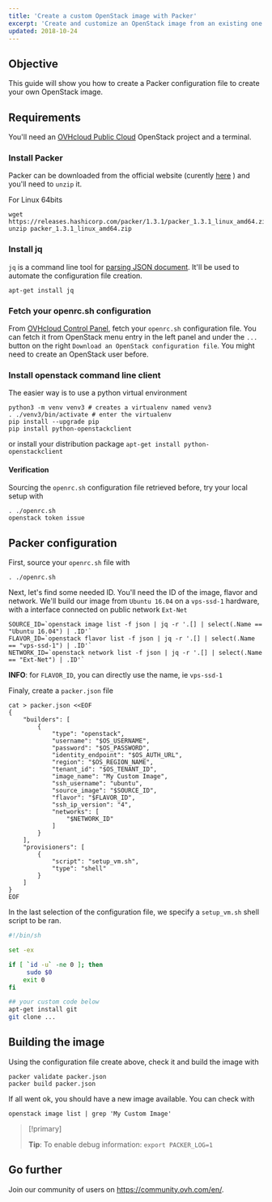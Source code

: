 ```yaml
---
title: 'Create a custom OpenStack image with Packer'
excerpt: 'Create and customize an OpenStack image from an existing one with Packer'
updated: 2018-10-24
---
```


## Objective

This guide will show you how to create a Packer configuration file to create your own OpenStack image.

## Requirements

You'll need an [OVHcloud Public Cloud](https://www.ovhcloud.com/en-gb/public-cloud/) OpenStack project and a terminal.

### Install Packer

Packer can be downloaded from the official website (curently [here](https://www.packer.io/downloads.html) ) and you'll need to `unzip` it.

For Linux 64bits

```shell
wget https://releases.hashicorp.com/packer/1.3.1/packer_1.3.1_linux_amd64.zip
unzip packer_1.3.1_linux_amd64.zip
```

### Install jq

`jq` is a command line tool for [parsing JSON document](https://stedolan.github.io/jq/manual/). It'll be used to automate the configuration file creation.

```shell
apt-get install jq
```

### Fetch your openrc.sh configuration

From [OVHcloud Control Panel](https://www.ovh.com/auth/?action=gotomanager&from=https://www.ovh.co.uk/&ovhSubsidiary=GB), fetch your `openrc.sh` configuration file. You can fetch it from OpenStack menu entry in the left panel and under the `...` button on the right `Download an OpenStack configuration file`. You might need to create an OpenStack user before.

### Install openstack command line client

The easier way is to use a python virtual environment

```shell
python3 -m venv venv3 # creates a virtualenv named venv3
. ./venv3/bin/activate # enter the virtualenv
pip install --upgrade pip
pip install python-openstackclient
```

or install your distribution package `apt-get install python-openstackclient`

#### Verification

Sourcing the `openrc.sh` configuration file retrieved before, try your local setup with

```shell
. ./openrc.sh
openstack token issue
```

## Packer configuration

First, source your `openrc.sh` file with

```shell
. ./openrc.sh
```

Next, let's find some needed ID. You'll need the ID of the image, flavor and network. We'll build our image from `Ubuntu 16.04` on a `vps-ssd-1` hardware, with a interface connected on public network `Ext-Net`

```shell
SOURCE_ID=`openstack image list -f json | jq -r '.[] | select(.Name == "Ubuntu 16.04") | .ID'`
FLAVOR_ID=`openstack flavor list -f json | jq -r '.[] | select(.Name == "vps-ssd-1") | .ID'`
NETWORK_ID=`openstack network list -f json | jq -r '.[] | select(.Name == "Ext-Net") | .ID'`
```

**INFO**: for `FLAVOR_ID`, you can directly use the name, ie `vps-ssd-1`

Finaly, create a `packer.json` file

```shell
cat > packer.json <<EOF
{
    "builders": [
        {
            "type": "openstack",
            "username": "$OS_USERNAME",
            "password": "$OS_PASSWORD",
            "identity_endpoint": "$OS_AUTH_URL",
            "region": "$OS_REGION_NAME",
            "tenant_id": "$OS_TENANT_ID",
            "image_name": "My Custom Image",
            "ssh_username": "ubuntu",
            "source_image": "$SOURCE_ID",
            "flavor": "$FLAVOR_ID",
            "ssh_ip_version": "4",
            "networks": [
                "$NETWORK_ID"
            ]
        }
    ],
    "provisioners": [
        {
            "script": "setup_vm.sh",
            "type": "shell"
        }
    ]
}
EOF
```

In the last selection of the configuration file, we specify a `setup_vm.sh` shell script to be ran.

```sh
#!/bin/sh

set -ex

if [ `id -u` -ne 0 ]; then
     sudo $0
    exit 0
fi

## your custom code below
apt-get install git
git clone ...

```

## Building the image

Using the configuration file create above, check it and build the image with

```shell
packer validate packer.json
packer build packer.json
```

If all went ok, you should have a new image available. You can check with

```shell
openstack image list | grep 'My Custom Image'
```

> [!primary]
> 
> **Tip**: To enable debug information: `export PACKER_LOG=1`
> 

## Go further

Join our community of users on <https://community.ovh.com/en/>.

